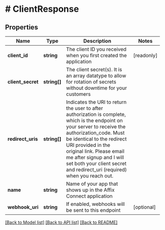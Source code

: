 # # ClientResponse

## Properties

Name | Type | Description | Notes
------------ | ------------- | ------------- | -------------
**client_id** | **string** | The client ID you received when you first created the application | [readonly]
**client_secret** | **string[]** | The client secret(s). It is an array datatype to allow for rotation of secrets without downtime for your customers |
**redirect_uris** | **string[]** | Indicates the URI to return the user to after authorization is complete, which is the endpoint on your server to receive the authorization_code.  Must be identical to the redirect URI provided in the original link.  Please email me after signup and I will set both your client secret and redirect_uri (required) when you reach out. |
**name** | **string** | Name of your app that shows up in the Affix Connect application |
**webhook_uri** | **string** | If enabled, webhooks will be sent to this endpoint | [optional]

[[Back to Model list]](../../README.md#models) [[Back to API list]](../../README.md#endpoints) [[Back to README]](../../README.md)
